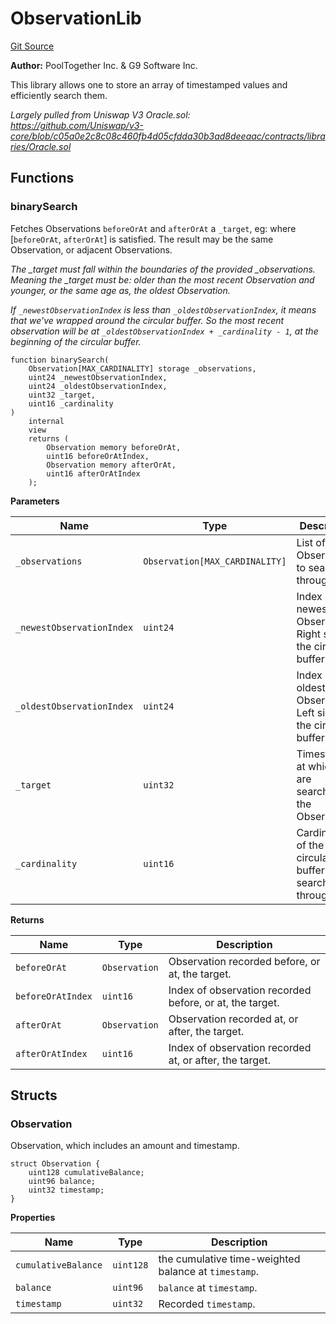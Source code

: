 # ObservationLib
[Git Source](https://dapp-devs.com/ssh://git@git.2222/lumos-labs/rusd/rusd-contracts/rusd-evm-contracts/blob/c89eeb1e740ab933cc296c4ed9d03110b942680f/src/lib/ObservationLib.sol)

**Author:**
PoolTogether Inc. & G9 Software Inc.

This library allows one to store an array of timestamped values and efficiently search them.

*Largely pulled from Uniswap V3 Oracle.sol: https://github.com/Uniswap/v3-core/blob/c05a0e2c8c08c460fb4d05cfdda30b3ad8deeaac/contracts/libraries/Oracle.sol*


## Functions
### binarySearch

Fetches Observations `beforeOrAt` and `afterOrAt` a `_target`, eg: where [`beforeOrAt`, `afterOrAt`] is satisfied.
The result may be the same Observation, or adjacent Observations.

*The _target must fall within the boundaries of the provided _observations.
Meaning the _target must be: older than the most recent Observation and younger, or the same age as, the oldest Observation.*

*If `_newestObservationIndex` is less than `_oldestObservationIndex`, it means that we've wrapped around the circular buffer.
So the most recent observation will be at `_oldestObservationIndex + _cardinality - 1`, at the beginning of the circular buffer.*


```solidity
function binarySearch(
    Observation[MAX_CARDINALITY] storage _observations,
    uint24 _newestObservationIndex,
    uint24 _oldestObservationIndex,
    uint32 _target,
    uint16 _cardinality
)
    internal
    view
    returns (
        Observation memory beforeOrAt,
        uint16 beforeOrAtIndex,
        Observation memory afterOrAt,
        uint16 afterOrAtIndex
    );
```
**Parameters**

|Name|Type|Description|
|----|----|-----------|
|`_observations`|`Observation[MAX_CARDINALITY]`|List of Observations to search through.|
|`_newestObservationIndex`|`uint24`|Index of the newest Observation. Right side of the circular buffer.|
|`_oldestObservationIndex`|`uint24`|Index of the oldest Observation. Left side of the circular buffer.|
|`_target`|`uint32`|Timestamp at which we are searching the Observation.|
|`_cardinality`|`uint16`|Cardinality of the circular buffer we are searching through.|

**Returns**

|Name|Type|Description|
|----|----|-----------|
|`beforeOrAt`|`Observation`|Observation recorded before, or at, the target.|
|`beforeOrAtIndex`|`uint16`|Index of observation recorded before, or at, the target.|
|`afterOrAt`|`Observation`|Observation recorded at, or after, the target.|
|`afterOrAtIndex`|`uint16`|Index of observation recorded at, or after, the target.|


## Structs
### Observation
Observation, which includes an amount and timestamp.


```solidity
struct Observation {
    uint128 cumulativeBalance;
    uint96 balance;
    uint32 timestamp;
}
```

**Properties**

|Name|Type|Description|
|----|----|-----------|
|`cumulativeBalance`|`uint128`|the cumulative time-weighted balance at `timestamp`.|
|`balance`|`uint96`|`balance` at `timestamp`.|
|`timestamp`|`uint32`|Recorded `timestamp`.|

